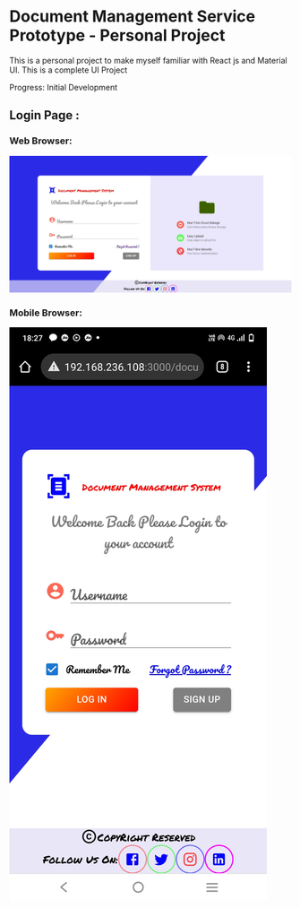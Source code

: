 # Document Management Service Prototype - Personal Project

This is a personal project to make myself familiar with React js and Material UI. This is a complete UI Project

Progress: Initial Development

## Login Page :

### Web Browser:
![This is an image](https://github.com/Programmer231-exe/DMS-Personal-Project-UI/blob/master/assets/images/Login_Page.jpeg)

### Mobile Browser:
![This is an image](https://github.com/Programmer231-exe/DMS-Personal-Project-UI/blob/master/assets/images/Login_Page_mobile.jpg)

